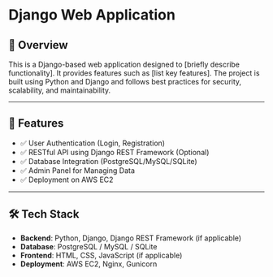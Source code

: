 # Django Web Application

## 📌 Overview
This is a Django-based web application designed to [briefly describe functionality]. It provides features such as [list key features]. The project is built using Python and Django and follows best practices for security, scalability, and maintainability.

---

## 🚀 Features
- ✅ User Authentication (Login, Registration)
- ✅ RESTful API using Django REST Framework (Optional)
- ✅ Database Integration (PostgreSQL/MySQL/SQLite)
- ✅ Admin Panel for Managing Data
- ✅ Deployment on AWS EC2

---

## 🛠 Tech Stack
- **Backend**: Python, Django, Django REST Framework (if applicable)
- **Database**: PostgreSQL / MySQL / SQLite
- **Frontend**: HTML, CSS, JavaScript (if applicable)
- **Deployment**: AWS EC2, Nginx, Gunicorn
